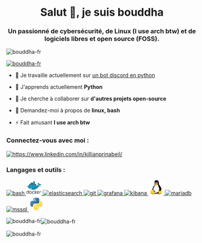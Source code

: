 <h1 align="center">Salut 👋, je suis bouddha</h1>
<h3 align="center">Un passionné de cybersécurité, de Linux (I use arch btw) et de logiciels libres et open source (FOSS). </h3>

<p align="left"> <img src="https://komarev.com/ghpvc/?username=bouddha-fr&label=Profile%20views&color=0e75b6&style=flat" alt="bouddha-fr" / > </p>

<p align="left"> <a href="https://github.com/ryo-ma/github-profile-trophy"><img src="https://github-profile-trophy.vercel.app/?username=bouddha-fr" alt="bouddha-fr" /></a> </p>

- 🔭 Je travaille actuellement sur [un bot discord en python](https://github.com/bouddha-fr/Guanaco)

- 🌱 J'apprends actuellement **Python**

- 👯 Je cherche à collaborer sur **d'autres projets open-source**

- 💬 Demandez-moi à propos de **linux, bash**

- ⚡ Fait amusant **I use arch btw**

<h3 align="left">Connectez-vous avec moi :</h3>
<p align="left">
<a href="https://www.linkedin.com/in/killianprinabeil/" target="blank"><img align="center" src="https://raw.githubusercontent.com/rahuldkjain/github-profile-readme-generator/master/src/images/icons/Social/linked-in-alt.svg" alt="https://www.linkedin.com/in/killianprinabeil/" height="30" width="40" /></a>
</p>

<h3 align="left">Langages et outils :</h3>
<p align="left"> <a href="https://www.gnu.org/software/bash/" target="_blank" rel="noreferrer"> <img src="https://www.vectorlogo.zone/logos/gnu_bash/gnu_bash-icon.svg" alt="bash" width="40" height="40"/> </a> <a href="https://www.docker.com/ " target="_blank" rel="noreferrer"> <img src="https://raw.githubusercontent.com/devicons/devicon/master/icons/docker/docker-original-wordmark.svg" alt="docker" width="40" height="40"/> </a> <a href="https://www.elastic.co" target="_blank" rel="noreferrer"> <img src="https://www.vectorlogo.zone/logos/elastic/elastic-icon.svg" alt="elasticsearch" width="40" height="40"/> </a> <a href="https://git-scm.com/" target="_blank" rel="noreferrer"> <img src="https://www.vectorlogo.zone/logos/git-scm/git-scm-icon.svg" alt="git" largeur ="40" height="40"/> </a> <a href="https://grafana.com" target="_blank" rel="noreferrer"> <img src="https://www.vectorlogo.zone/logos/grafana/grafana-icon.svg" alt="grafana" width="40" height="40"/> </a> <a href="https://www.elastic.co/ kibana" target="_blank" rel="noreferrer"> <img src="https://www.vectorlogo.zone/logos/elasticco_kibana/elasticco_kibana-icon.svg" alt="kibana" width="40" height= "40"/> </a> <a href="https://www.linux.org/" target="_blank" rel="noreferrer"> <img src="https://raw.githubusercontent.com/devicons/devicon/master/icons/linux/linux-original.svg" alt="linux" width="40" height="40"/> </a> <a href="https://mariadb.org /" target="_blank" rel="noreferrer"> <img src="https://www.vectorlogo.zone/logos/mariadb/mariadb-icon.svg" alt="mariadb" width="40" height= "40"/> </a> <a href="https://www.microsoft.com/en-us/sql-server" target="_blank" rel="noreferrer"> <img src="https://www.svgrepo.com/show/303229/microsoft-sql-server-logo.svg" alt="mssql" width="40" height="40"/> </a> <a href="https://www.python.org" target="_blank" rel="noreferrer"> <img src="https://raw.githubusercontent.com/devicons/devicon/master/icons/python/python-original.svg" alt="python" largeur ="40" height="40"/> </a> </p>

<p><img align="left" src="https://github-readme-stats.vercel.app/api/top-langs?username=bouddha-fr&show_icons=true&locale=en&layout=compact" alt="bouddha-fr" /></p>

<p> <img align="center" src="https://github-readme-stats.vercel.app/api?username=bouddha-fr&show_icons=true&locale=en" alt="bouddha-fr" /></p>

<p><img align="center" src="https://github-readme-streak-stats.herokuapp.com/?user=bouddha-fr&" alt="bouddha-fr" /></p>

